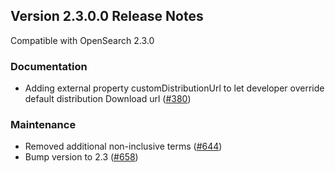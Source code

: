 ## Version 2.3.0.0 Release Notes

Compatible with OpenSearch 2.3.0


### Documentation

* Adding external property customDistributionUrl to let developer override default distribution Download url ([#380](https://github.com/opensearch-project/anomaly-detection/pull/380))


### Maintenance

* Removed additional non-inclusive terms ([#644](https://github.com/opensearch-project/anomaly-detection/pull/644))
* Bump version to 2.3 ([#658](https://github.com/opensearch-project/anomaly-detection/pull/658))
